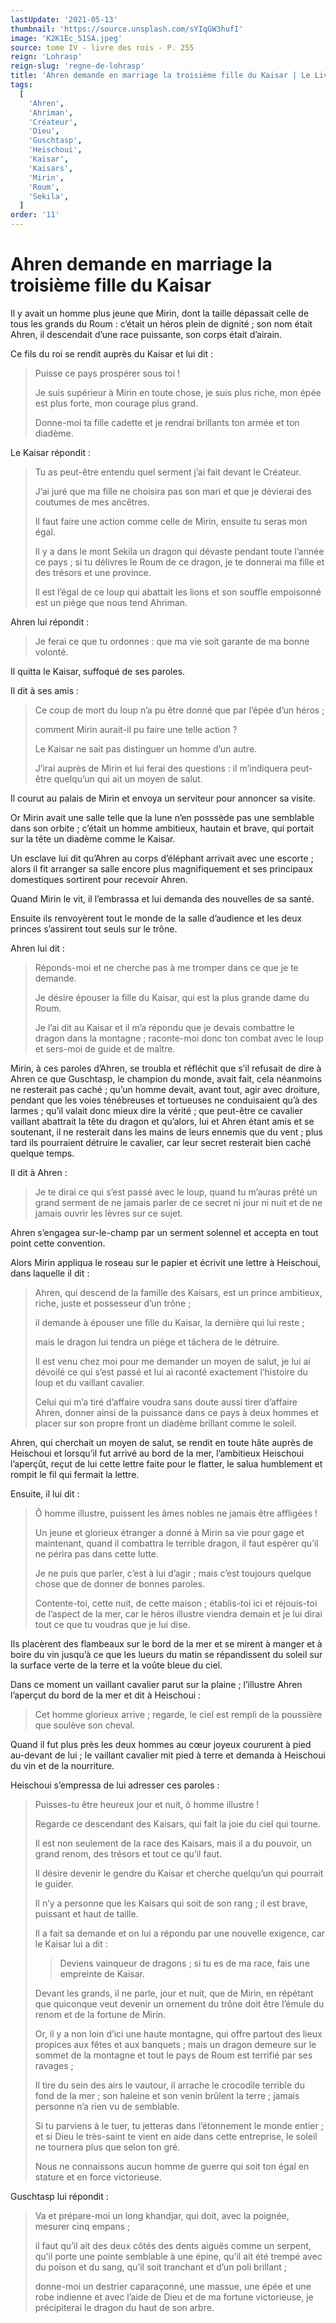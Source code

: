 ```yaml
---
lastUpdate: '2021-05-13'
thumbnail: 'https://source.unsplash.com/sYIqGW3hufI'
image: 'K2K1Ec_51SA.jpeg'
source: tome IV - livre des rois - P. 255
reign: 'Lohrasp'
reign-slug: 'regne-de-lohrasp'
title: 'Ahren demande en marriage la troisième fille du Kaisar | Le Livre des Rois | Shâhnâmeh'
tags:
  [
    'Ahren',
    'Ahriman',
    'Créateur',
    'Dieu',
    'Guschtasp',
    'Heischoui',
    'Kaisar',
    'Kaisars',
    'Mirin',
    'Roum',
    'Sekila',
  ]
order: '11'
---
```


# Ahren demande en marriage la troisième fille du Kaisar

Il y avait un homme plus jeune que Mirin, dont la taille dépassait celle de tous les grands du Roum : c’était un héros plein de dignité ; son nom était Ahren, il descendait d’une race puissante, son corps était d’airain.

Ce fils du roi se rendit auprès du Kaisar et lui dit :

> Puisse ce pays prospérer sous toi !
>
> Je suis supérieur à Mirin en toute chose, je suis plus riche, mon épée est plus forte, mon courage plus grand.
>
> Donne-moi ta fille cadette et je rendrai brillants ton armée et ton diadème.

Le Kaisar répondit :

> Tu as peut-être entendu quel serment j’ai fait devant le Créateur.
>
> J’ai juré que ma fille ne choisira pas son mari et que je dévierai des coutumes de mes ancêtres.
>
> Il faut faire une action comme celle de Mirin, ensuite tu seras mon égal.
>
> Il y a dans le mont Sekila un dragon qui dévaste pendant toute l’année ce pays ; si tu délivres le Roum de ce dragon, je te donnerai ma fille et des trésors et une province.
>
> Il est l’égal de ce loup qui abattait les lions et son souffle empoisonné est un piège que nous tend Ahriman.

Ahren lui répondit :

> Je ferai ce que tu ordonnes : que ma vie soit garante de ma bonne volonté.

Il quitta le Kaisar, suffoqué de ses paroles.

Il dit à ses amis :

> Ce coup de mort du loup n’a pu être donné que par l’épée d’un héros ;
>
> comment Mirin aurait-il pu faire une telle action ?
>
> Le Kaisar ne sait pas distinguer un homme d’un autre.
>
> J’irai auprès de Mirin et lui ferai des questions : il m’indiquera peut-être quelqu’un qui ait un moyen de salut.

Il courut au palais de Mirin et envoya un serviteur pour annoncer sa visite.

Or Mirin avait une salle telle que la lune n’en posssède pas une semblable dans son orbite ; c’était un homme ambitieux, hautain et brave, qui portait sur la tête un diadème comme le Kaisar.

Un esclave lui dit qu’Ahren au corps d’éléphant arrivait avec une escorte ; alors il fit arranger sa salle encore plus magnifiquement et ses principaux domestiques sortirent pour recevoir Ahren.

Quand Mirin le vit, il l’embrassa et lui demanda des nouvelles de sa santé.

Ensuite ils renvoyèrent tout le monde de la salle d’audience et les deux princes s’assirent tout seuls sur le trône.

Ahren lui dit :

> Réponds-moi et ne cherche pas à me tromper dans ce que je te demande.
>
> Je désire épouser la fille du Kaisar, qui est la plus grande dame du Roum.
>
> Je l’ai dit au Kaisar et il m’a répondu que je devais combattre le dragon dans la montagne ; raconte-moi donc ton combat avec le loup et sers-moi de guide et de maître.

Mirin, à ces paroles d’Ahren, se troubla et réfléchit que s’il refusait de dire à Ahren ce que Guschtasp, le champion du monde, avait fait, cela néanmoins ne resterait pas caché ; qu’un homme devait, avant tout, agir avec droiture, pendant que les voies ténébreuses et tortueuses ne conduisaient qu’à des larmes ; qu’il valait donc mieux dire la vérité ; que peut-être ce cavalier vaillant abattrait la tête du dragon et qu’alors, lui et Ahren étant amis et se soutenant, il ne resterait dans les mains de leurs ennemis que du vent ; plus tard ils pourraient détruire le cavalier, car leur secret resterait bien caché quelque temps.

Il dit à Ahren :

> Je te dirai ce qui s’est passé avec le loup, quand tu m’auras prêté un grand serment de ne jamais parler de ce secret ni jour ni nuit et de ne jamais ouvrir les lèvres sur ce sujet.

Ahren s’engagea sur-le-champ par un serment solennel et accepta en tout point cette convention.

Alors Mirin appliqua le roseau sur le papier et écrivit une lettre à Heischoui, dans laquelle il dit :

> Ahren, qui descend de la famille des Kaisars, est un prince ambitieux, riche, juste et possesseur d’un trône ;
>
> il demande à épouser une fille du Kaisar, la dernière qui lui reste ;
>
> mais le dragon lui tendra un piège et tâchera de le détruire.
>
> Il est venu chez moi pour me demander un moyen de salut, je lui ai dévoilé ce qui s’est passé et lui ai raconté exactement l’histoire du loup et du vaillant cavalier.
>
> Celui qui m’a tiré d’affaire voudra sans doute aussi tirer d’affaire Ahren, donner ainsi de la puissance dans ce pays à deux hommes et placer sur son propre front un diadème brillant comme le soleil.

Ahren, qui cherchait un moyen de salut, se rendit en toute hâte auprès de Heischoui et lorsqu’il fut arrivé au bord de la mer, l’ambitieux Heischoui l’aperçût, reçut de lui cette lettre faite pour le flatter, le salua humblement et rompit le fil qui fermait la lettre.

Ensuite, il lui dit :

> Ô homme illustre, puissent les âmes nobles ne jamais être affligées !
>
> Un jeune et glorieux étranger a donné à Mirin sa vie pour gage et maintenant, quand il combattra le terrible dragon, il faut espérer qu’il ne périra pas dans cette lutte.
>
> Je ne puis que parler, c’est à lui d’agir ; mais c’est toujours quelque chose que de donner de bonnes paroles.
>
> Contente-toi, cette nuit, de cette maison ; établis-toi ici et réjouis-toi de l’aspect de la mer, car le héros illustre viendra demain et je lui dirai tout ce que tu voudras que je lui dise.

Ils placèrent des flambeaux sur le bord de la mer et se mirent à manger et à boire du vin jusqu’à ce que les lueurs du matin se répandissent du soleil sur la surface verte de la terre et la voûte bleue du ciel.

Dans ce moment un vaillant cavalier parut sur la plaine ; l’illustre Ahren l’aperçut du bord de la mer et dit à Heischoui :

> Cet homme glorieux arrive ; regarde, le ciel est rempli de la poussière que soulève son cheval.

Quand il fut plus près les deux hommes au cœur joyeux coururent à pied au-devant de lui ; le vaillant cavalier mit pied à terre et demanda à Heischoui du vin et de la nourriture.

Heischoui s’empressa de lui adresser ces paroles :

> Puisses-tu être heureux jour et nuit, ô homme illustre !
>
> Regarde ce descendant des Kaisars, qui fait la joie du ciel qui tourne.
>
> Il est non seulement de la race des Kaisars, mais il a du pouvoir, un grand renom, des trésors et tout ce qu’il faut.
>
> Il désire devenir le gendre du Kaisar et cherche quelqu’un qui pourrait le guider.
>
> Il n’y a personne que les Kaisars qui soit de son rang ; il est brave, puissant et haut de taille.
>
> Il a fait sa demande et on lui a répondu par une nouvelle exigence, car le Kaisar lui a dit :
>
> > Deviens vainqueur de dragons ; si tu es de ma race, fais une empreinte de Kaisar.
>
> Devant les grands, il ne parle, jour et nuit, que de Mirin, en répétant que quiconque veut devenir un ornement du trône doit être l’émule du renom et de la fortune de Mirin.
>
> Or, il y a non loin d’ici une haute montagne, qui offre partout des lieux propices aux fêtes et aux banquets ; mais un dragon demeure sur le sommet de la montagne et tout le pays de Roum est terrifié par ses ravages ;
>
> Il tire du sein des airs le vautour, il arrache le crocodile terrible du fond de la mer ; son haleine et son venin brûlent la terre ; jamais personne n’a rien vu de semblable.
>
> Si tu parviens à le tuer, tu jetteras dans l’étonnement le monde entier ; et si Dieu le très-saint te vient en aide dans cette entreprise, le soleil ne tournera plus que selon ton gré.
>
> Nous ne connaissons aucun homme de guerre qui soit ton égal en stature et en force victorieuse.

Guschtasp lui répondit :

> Va et prépare-moi un long khandjar, qui doit, avec la poignée, mesurer cinq empans ;
>
> il faut qu’il ait des deux côtés des dents aiguës comme un serpent, qu’il porte une pointe semblable à une épine, qu’il ait été trempé avec du poison et du sang, qu’il soit tranchant et d’un poli brillant ;
>
> donne-moi un destrier caparaçonné, une massue, une épée et une robe indienne et avec l’aide de Dieu et de ma fortune victorieuse, je précipiterai le dragon du haut de son arbre.
